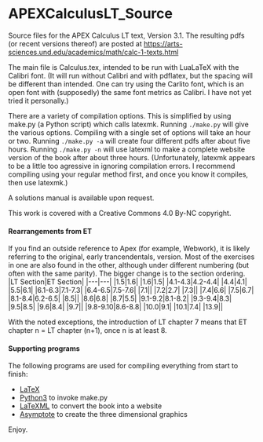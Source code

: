 APEXCalculusLT_Source
===================

Source files for the APEX Calculus LT text, Version 3.1.  The resulting pdfs (or recent versions thereof) are posted at https://arts-sciences.und.edu/academics/math/calc-1-texts.html

The main file is Calculus.tex, intended to be run with LuaLaTeX with the Calibri font. 
(It will run without Calibri and with pdflatex, but the spacing will be different than intended.
One can try using the Carlito font, which is an open font with (supposedly) the same font metrics as Calibri.
I have not yet tried it personally.)

There are a variety of compilation options.
This is simplified by using make.py (a Python script) which calls latexmk.
Running `./make.py` will give the various options.
Compiling with a single set of options will take an hour or two.
Running `./make.py -a` will create four different pdfs after about five hours.
Running `./make.py -n` will use latexml to make a complete website version of the book after about three hours.
(Unfortunately, latexmk appears to be a little too agressive in ignoring compilation errors.
I recommend compiling using your regular method first, and once you know it compiles, then use latexmk.)

A solutions manual is available upon request.

This work is covered with a Creative Commons 4.0 By-NC copyright.

#### Rearrangements from ET
If you find an outside reference to Apex (for example, Webwork), it is likely referring to the original, early trancendentals, version.
Most of the exercises in one are also found in the other, although under different numbering (but often with the same parity).
The bigger change is to the section ordering.
|LT Section|ET Section|
|---|---|
|1.5|1.6|
|1.6|1.5|
|4.1-4.3|4.2-4.4|
|4.4|4.1|
|5.5|6.1|
|6.1-6.3|7.1-7.3|
|6.4-6.5|7.5-7.6|
|7.1||
|7.2|2.7|
|7.3||
|7.4|6.6|
|7.5|6.7|
|8.1-8.4|6.2-6.5|
|8.5||
|8.6|6.8|
|8.7|5.5|
|9.1-9.2|8.1-8.2|
|9.3-9.4|8.3|
|9.5|8.5|
|9.6|8.4|
|9.7||
|9.8-9.10|8.6-8.8|
|10.0|9.1|
|10.1|7.4|
|13.9||

With the noted exceptions, the introduction of LT chapter 7 means that ET chapter n = LT chapter (n+1), once n is at least 8.

#### Supporting programs
The following programs are used for compiling everything from start to finish:
* [LaTeX](https://www.tug.org/texlive/)
* [Python3](https://www.python.org/) to invoke make.py
* [LaTeXML](http://dlmf.nist.gov/LaTeXML/) to convert the book into a website
* [Asymptote](http://asymptote.sourceforge.net/) to create the three dimensional graphics

Enjoy.
